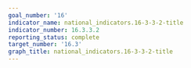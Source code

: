 ```yaml
---
goal_number: '16'
indicator_name: national_indicators.16-3-3-2-title
indicator_number: 16.3.3.2
reporting_status: complete
target_number: '16.3'
graph_title: national_indicators.16-3-3-2-title
---
```

